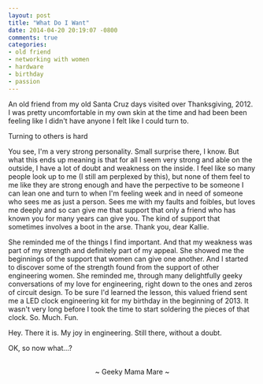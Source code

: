 ```yaml
---
layout: post
title: "What Do I Want"
date: 2014-04-20 20:19:07 -0800
comments: true
categories:
- old friend
- networking with women
- hardware
- birthday
- passion
---
```

An old friend from my old Santa Cruz days visited over Thanksgiving, 2012.  I was pretty uncomfortable in my own skin at the time and had been been feeling like I didn't have anyone I felt like I could turn to.

Turning to others is hard

You see, I'm a very strong personality.  Small surprise there, I know.  But what this ends up meaning is that for all I seem very strong and able on the outside, I have a lot of doubt and weakness on the inside.  I feel like so many people look up to me (I still am perplexed by this), but none of them feel to me like they are strong enough and have the perpective to be someone I can lean one and turn to when I'm feeling week and in need of someone who sees me as just a person.  Sees me with my faults and foibles, but loves me deeply and so can give me that support that only a friend who has known you for many years can give you.  The kind of support that sometimes involves a boot in the arse.  Thank you, dear Kallie.

She reminded me of the things I find important.  And that my weakness was part of my strength and definitely part of my appeal.  She showed me the beginnings of the support that women can give one another.  And I started to discover some of the strength found from the support of other engineering women.  She reminded me, through many delightfully geeky conversations of my love for engineering, right down to the ones and zeros of circuit design.  To be sure I'd learned the lesson, this valued friend sent me a LED clock engineering kit for my birthday in the beginning of 2013.  It wasn't very long before I took the time to start soldering the pieces of that clock.  So. Much. Fun.

Hey.  There it is.  My joy in engineering.  Still there, without a doubt.

OK, so now what...?

<br>
<center>~ Geeky Mama Mare ~</center>
